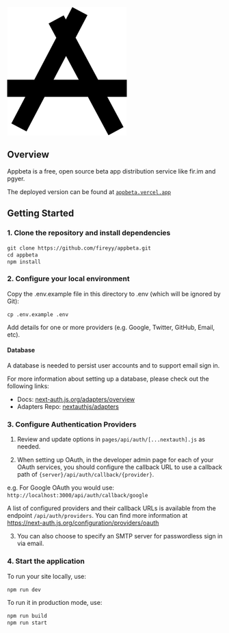 ![AppBeta Logo](/public/images/logo.svg)

## Overview

Appbeta is a free, open source beta app distribution service like fir.im and pgyer.

The deployed version can be found at [`appbeta.vercel.app`](https://appbeta.vercel.app)

## Getting Started

### 1. Clone the repository and install dependencies

```
git clone https://github.com/fireyy/appbeta.git
cd appbeta
npm install
```

### 2. Configure your local environment

Copy the .env.example file in this directory to .env (which will be ignored by Git):

```
cp .env.example .env
```

Add details for one or more providers (e.g. Google, Twitter, GitHub, Email, etc).

#### Database

A database is needed to persist user accounts and to support email sign in.

For more information about setting up a database, please check out the following links:

* Docs: [next-auth.js.org/adapters/overview](https://next-auth.js.org/adapters/overview)
* Adapters Repo: [nextauthjs/adapters](https://github.com/nextauthjs/adapters)

### 3. Configure Authentication Providers

1. Review and update options in `pages/api/auth/[...nextauth].js` as needed.

2. When setting up OAuth, in the developer admin page for each of your OAuth services, you should configure the callback URL to use a callback path of `{server}/api/auth/callback/{provider}`.

  e.g. For Google OAuth you would use: `http://localhost:3000/api/auth/callback/google`

  A list of configured providers and their callback URLs is available from the endpoint `/api/auth/providers`. You can find more information at https://next-auth.js.org/configuration/providers/oauth

3. You can also choose to specify an SMTP server for passwordless sign in via email.

### 4. Start the application

To run your site locally, use:

```
npm run dev
```

To run it in production mode, use:

```
npm run build
npm run start
```
